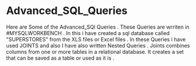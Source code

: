 # Advanced_SQL_Queries
Here are Some of the Advanced_SQl Queries . These Queries are wrriten in #MYSQLWORKBENCH . In this i have created a sql database called "SUPERSTORES" from the XLS files or Excel files . In these Queries i have used  JOINTS and also  I have also written Nested Queries  . Joints combines columns from one or more tables in a relational database. It creates a set that can be saved as a table or used as it is .
